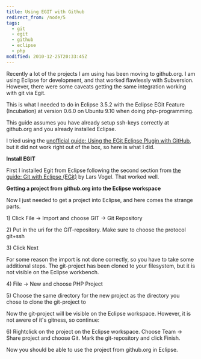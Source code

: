 ```yaml
---
title: Using EGIT with Github
redirect_from: /node/5
tags:
  - git
  - egit
  - github
  - eclipse
  - php
modified: 2010-12-25T20:33:45Z
---
```


Recently a lot of the projects I am using has been moving to github.org. I am using Eclipse for development, and that worked flawlessly with Subversion. However, there were some caveats getting the same integration working with git via Egit.

This is what I needed to do in Eclipse 3.5.2 with the Eclipse EGit Feature (Incubation) at version 0.6.0 on Ubuntu 9.10 when doing php-programming.

This guide assumes you have already setup ssh-keys correctly at github.org and you already installed Eclipse.

I tried using the [unofficial guide: Using the EGit Eclipse Plugin with GitHub](http://github.com/guides/using-the-egit-eclipse-plugin-with-github), but it did not work right out of the box, so here is what I did.

**Install EGIT**

First I installed Egit from Eclipse following the second section from [the guide: Git with Eclipse (EGit)](http://www.vogella.de/articles/EGit/article.html) by Lars Vogel. That worked well.

**Getting a project from github.org into the Eclipse workspace**

Now I just needed to get a project into Eclipse, and here comes the strange parts.

1\) Click File -> Import and choose GIT -> Git Repository

2\) Put in the uri for the GIT-repository. Make sure to choose the protocol git+ssh

3\) Click Next

For some reason the import is not done correctly, so you have to take some additional steps. The git-project has been cloned to your filesystem, but it is not visible on the Eclipse workbench.

4\) File -> New and choose PHP Project

5\) Choose the same directory for the new project as the directory you chose to clone the git-project to

Now the git-project will be visible on the Eclipse workspace. However, it is not awere of it's gitness, so continue:

6\) Rightclick on the project on the Eclipse workspace. Choose Team -> Share project and choose Git. Mark the git-repository and click Finish.

Now you should be able to use the project from github.org in Eclipse.
